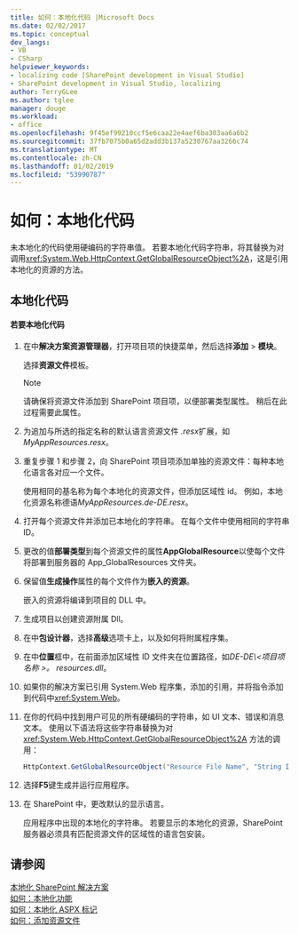 ```yaml
---
title: 如何：本地化代码 |Microsoft Docs
ms.date: 02/02/2017
ms.topic: conceptual
dev_langs:
- VB
- CSharp
helpviewer_keywords:
- localizing code [SharePoint development in Visual Studio]
- SharePoint development in Visual Studio, localizing
author: TerryGLee
ms.author: tglee
manager: douge
ms.workload:
- office
ms.openlocfilehash: 9f45ef99210ccf5e6caa22e4aef6ba303aa6a6b2
ms.sourcegitcommit: 37fb7075b0a65d2add3b137a5230767aa3266c74
ms.translationtype: MT
ms.contentlocale: zh-CN
ms.lasthandoff: 01/02/2019
ms.locfileid: "53990787"
---
```

# <a name="how-to-localize-code"></a>如何：本地化代码
  未本地化的代码使用硬编码的字符串值。 若要本地化代码字符串，将其替换为对调用<xref:System.Web.HttpContext.GetGlobalResourceObject%2A>，这是引用本地化的资源的方法。  
  
## <a name="localize-code"></a>本地化代码  
  
#### <a name="to-localize-code"></a>若要本地化代码  
  
1.  在中**解决方案资源管理器**，打开项目项的快捷菜单，然后选择**添加** > **模块**。  
  
     选择**资源文件**模板。  
  
    > [!NOTE]  
    >  请确保将资源文件添加到 SharePoint 项目项，以便部署类型属性。 稍后在此过程需要此属性。  
  
2.  为追加与所选的指定名称的默认语言资源文件 *.resx*扩展，如*MyAppResources.resx*。  
  
3.  重复步骤 1 和步骤 2，向 SharePoint 项目项添加单独的资源文件：每种本地化语言各对应一个文件。  
  
     使用相同的基名称为每个本地化的资源文件，但添加区域性 id。 例如，本地化资源名称德语*MyAppResources.de-DE.resx*。  
  
4.  打开每个资源文件并添加已本地化的字符串。 在每个文件中使用相同的字符串 ID。  
  
5.  更改的值**部署类型**到每个资源文件的属性**AppGlobalResource**以使每个文件将部署到服务器的 App_GlobalResources 文件夹。  
  
6.  保留值**生成操作**属性的每个文件作为**嵌入的资源**。  
  
     嵌入的资源将编译到项目的 DLL 中。  
  
7.  生成项目以创建资源附属 Dll。  
  
8.  在中**包设计器**，选择**高级**选项卡上，以及如何将附属程序集。  
  
9. 在中**位置**框中，在前面添加区域性 ID 文件夹在位置路径，如*DE-DE\\\<项目项名称 >。 resources.dll*。  
  
10. 如果你的解决方案已引用 System.Web 程序集，添加的引用，并将指令添加到代码中<xref:System.Web>。  
  
11. 在你的代码中找到用户可见的所有硬编码的字符串，如 UI 文本、错误和消息文本。 使用以下语法将这些字符串替换为对 <xref:System.Web.HttpContext.GetGlobalResourceObject%2A> 方法的调用：  
  
    ```csharp  
    HttpContext.GetGlobalResourceObject("Resource File Name", "String ID")  
    ```  
  
12. 选择**F5**键生成并运行应用程序。  
  
13. 在 SharePoint 中，更改默认的显示语言。  
  
     应用程序中出现的本地化的字符串。 若要显示的本地化的资源，SharePoint 服务器必须具有匹配资源文件的区域性的语言包安装。  
  
## <a name="see-also"></a>请参阅
 [本地化 SharePoint 解决方案](../sharepoint/localizing-sharepoint-solutions.md)   
 [如何：本地化功能](../sharepoint/how-to-localize-a-feature.md)   
 [如何：本地化 ASPX 标记](../sharepoint/how-to-localize-aspx-markup.md)   
 [如何：添加资源文件](../sharepoint/how-to-add-a-resource-file.md)  
